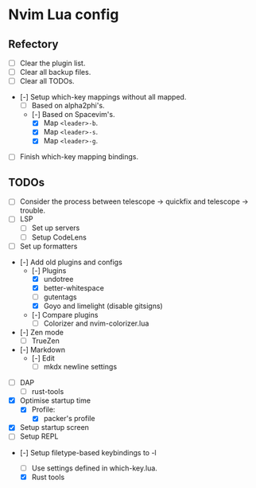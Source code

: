 # Nvim Lua config

## Refectory

- [ ] Clear the plugin list.
- [ ] Clear all backup files.
- [ ] Clear all TODOs.
- [-] Setup which-key mappings without all mapped.
  - [ ] Based on alpha2phi's.
  - [-] Based on Spacevim's.
    - [x] Map `<leader>-b`.
    - [x] Map `<leader>-s`.
    - [x] Map `<leader>-g`.
- [ ] Finish which-key mapping bindings.

## TODOs

- [ ] Consider the process between telescope -> quickfix and telescope -> trouble.
- [ ] LSP
  - [ ] Set up servers
  - [ ] Setup CodeLens
- [ ] Set up formatters
- [-] Add old plugins and configs
  - [-] Plugins
    - [x] undotree
    - [x] better-whitespace
    - [ ] gutentags
    - [x] Goyo and limelight (disable gitsigns)
  - [-] Compare plugins
    - [ ] Colorizer and nvim-colorizer.lua
- [-] Zen mode
  - [ ] TrueZen
- [-] Markdown
  - [-] Edit
    - [ ] mkdx newline settings
- [ ] DAP
  - [ ] rust-tools
- [x] Optimise startup time
  - [x] Profile:
    - [x] packer's profile
- [x] Setup startup screen
- [ ] Setup REPL
- [-] Setup filetype-based keybindings to <localleader>-l
  - [ ] Use settings defined in which-key.lua.
  - [x] Rust tools

